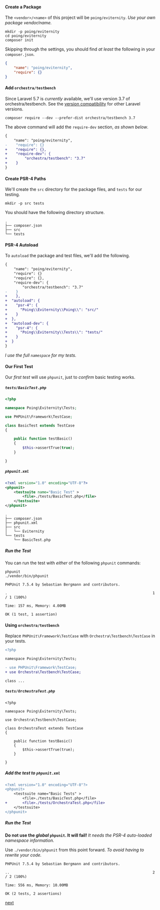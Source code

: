 #### Create a Package

The `<vendor>/<name>` of this project will be `poing/eviternity`.  *Use your own package vendor/name.*

```shell
mkdir -p poing/eviternity
cd poing/eviternity
composer init
```
Skipping through the settings, you should find *at least* the following in your `composer.json`.

```json
{
    "name": "poing/eviternity",
    "require": {}
}
```

#### Add `orchestra/testbench`

Since Laravel 5.7 is *currently* available, we'll use version 3.7 of orchestra/testbench.  See the [version compatibility](https://github.com/orchestral/testbench#version-compatibility) for other Laravel versions.

```shell
composer require --dev --prefer-dist orchestra/testbench 3.7
```

The above command will add the `require-dev` section, *as shown below*.

```diff
{
    "name": "poing/eviternity",
-    "require": {}
+    "require": {},
+    "require-dev": {
+        "orchestra/testbench": "3.7"
+    }
}
```

#### Create **PSR-4** Paths

We'll create the `src` directory for the package files, and `tests` for our testing.

```shell
mkdir -p src tests
```

You should have the following directory structure.


```
.
├── composer.json
├── src
└── tests
```

#### **PSR-4** Autoload

To `autoload` the package and test files, we'll add the following.

```diff
{
    "name": "poing/eviternity",
    "require": {}
    "require": {},
    "require-dev": {
        "orchestra/testbench": "3.7"
-    }
+    },
+  "autoload": {
+    "psr-4": {
+      "Poing\\Eviternity\\Poing\\": "src/"
+    }
+  },
+  "autoload-dev": {
+    "psr-4": {
+      "Poing\\Eviternity\\Tests\\": "tests/"
+    }
+  }
}
```

*I use the full `namespace` for my tests.*

#### Our First Test

Our *first test* will use `phpunit`, just to *confirm* basic testing works.

##### `tests/BasicTest.php`

```php
<?php

namespace Poing\Eviternity\Tests;

use PHPUnit\Framework\TestCase;

class BasicTest extends TestCase
{

    public function testBasic()
    {
        $this->assertTrue(true);
    }

}
```

##### `phpunit.xml`

```xml
<?xml version="1.0" encoding="UTF-8"?>
<phpunit>
    <testsuite name="Basic Test" >
        <file>./tests/BasicTest.php</file>
    </testsuite>
</phpunit>
```

```
.
├── composer.json
├── phpunit.xml
├── src
│   └── Eviternity
└── tests
    └── BasicTest.php
```

##### Run the Test

You can run the test with *either* of the following `phpunit` commands:

```
phpunit
./vendor/bin/phpunit 
```

```shell
PHPUnit 7.5.4 by Sebastian Bergmann and contributors.

.                                                                   1 / 1 (100%)

Time: 157 ms, Memory: 4.00MB

OK (1 test, 1 assertion)
```

#### Using `orchestra/testbench`

Replace `PHPUnit\Framework\TestCase` with `Orchestra\Testbench\TestCase` in your tests.

```diff
<?php

namespace Poing\Eviternity\Tests;

- use PHPUnit\Framework\TestCase;
+ use Orchestra\Testbench\TestCase;

class ...
```

##### `tests/OrchestraTest.php`

```
<?php

namespace Poing\Eviternity\Tests;

use Orchestra\Testbench\TestCase;

class OrchestraTest extends TestCase
{

    public function testBasic()
    {
        $this->assertTrue(true);
    }

}
```

##### Add the test to `phpunit.xml`

```diff
<?xml version="1.0" encoding="UTF-8"?>
<phpunit>
    <testsuite name="Basic Tests" >
        <file>./tests/BasicTest.php</file>
+       <file>./tests/OrchestraTest.php</file>
    </testsuite>
</phpunit>
```
##### Run the Test

**Do not use the *global* `phpunit`.  It will fail!**  *It needs the PSR-4 auto-loaded namespace information.*
 
Use `./vendor/bin/phpunit` from this point forward.  *To avoid having to rewrite your code.*

```shell
PHPUnit 7.5.4 by Sebastian Bergmann and contributors.

..                                                                  2 / 2 (100%)

Time: 556 ms, Memory: 10.00MB

OK (2 tests, 2 assertions)
```

[next](service_providers.md)
